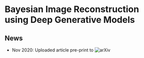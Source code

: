 
&nbsp;
&nbsp;
&nbsp;
&nbsp;
&nbsp;


# Bayesian Image Reconstruction using Deep Generative Models

## News

* Nov 2020: Uploaded article pre-print to ![arXiv](https://arxiv.org/abs/2012.04567) 


#

